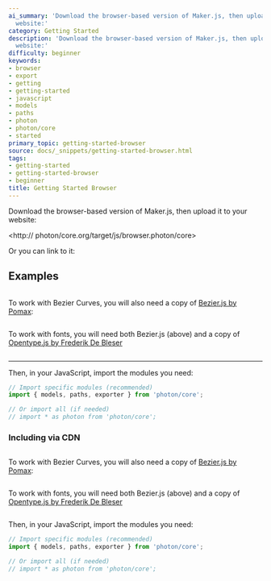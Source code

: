 ```yaml
---
ai_summary: 'Download the browser-based version of Maker.js, then upload it to your
  website:'
category: Getting Started
description: 'Download the browser-based version of Maker.js, then upload it to your
  website:'
difficulty: beginner
keywords:
- browser
- export
- getting
- getting-started
- javascript
- models
- paths
- photon
- photon/core
- started
primary_topic: getting-started-browser
source: docs/_snippets/getting-started-browser.html
tags:
- getting-started
- getting-started-browser
- beginner
title: Getting Started Browser
---
```

Download the browser-based version of Maker.js, then upload it to your website:

<http:// photon/core.org/target/js/browser.photon/core>

Or you can link to it:


## Examples

```html

```
To work with Bezier Curves, you will also need a copy of [Bezier.js by Pomax](http://pomax.github.io/bezierjs/):
```html

```
To work with fonts, you will need both Bezier.js (above) and a copy of [Opentype.js by Frederik De Bleser](https://github.com/nodebox/opentype.js)
```html

```

---

Then, in your JavaScript, import the modules you need:

```javascript
// Import specific modules (recommended)
import { models, paths, exporter } from 'photon/core';

// Or import all (if needed)
// import * as photon from 'photon/core';
```

### Including via CDN

```html

```
To work with Bezier Curves, you will also need a copy of [Bezier.js by Pomax](http://pomax.github.io/bezierjs/):
```html

```
To work with fonts, you will need both Bezier.js (above) and a copy of [Opentype.js by Frederik De Bleser](https://github.com/nodebox/opentype.js)
```html

```

Then, in your JavaScript, import the modules you need:

```javascript
// Import specific modules (recommended)
import { models, paths, exporter } from 'photon/core';

// Or import all (if needed)
// import * as photon from 'photon/core';
```
